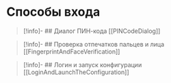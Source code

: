 # Способы входа

>[!info]- ## Диалог ПИН-кода
>[[PINCodeDialog]]

>[!info]- ## Проверка отпечатков пальцев и лица
>[[FingerprintAndFaceVerification]]

>[!info]- ## Логин и запуск конфигурации
>[[LoginAndLaunchTheConfiguration]]

